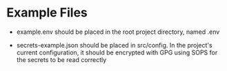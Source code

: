 # Example Files

* example.env should be placed in the root project directory, named .env

* secrets-example.json should be placed in src/config. In the project's current configuration, it should be encrypted with GPG using SOPS for the secrets to be read correctly